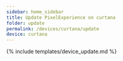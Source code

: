 ```yaml
---
sidebar: home_sidebar
title: Update PixelExperience on curtana
folder: update
permalink: /devices/curtana/update
device: curtana
---
```

{% include templates/device_update.md %}
